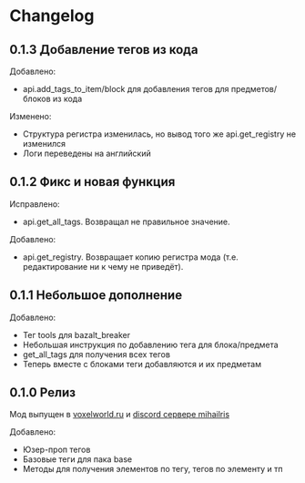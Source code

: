 # Changelog

## 0.1.3 Добавление тегов из кода

Добавлено:

- api.add_tags_to_item/block для добавления тегов для предметов/блоков из кода

Изменено:

- Структура регистра изменилась, но вывод того же api.get_registry не изменился
- Логи переведены на английский

## 0.1.2 Фикс и новая функция

Исправлено:

- api.get_all_tags. Возвращал не правильное значение.

Добавлено:

- api.get_registry. Возвращает копию регистра мода (т.е. редактирование ни к чему не приведёт).

## 0.1.1 Небольшое дополнение

Добавлено:

- Тег tools для bazalt_breaker
- Небольшая инструкция по добавлению тега для блока/предмета
- get_all_tags для получения всех тегов
- Теперь вместе с блоками теги добавляются и их предметам

## 0.1.0 Релиз

Мод выпущен в [voxelworld.ru](https://voxelworld.ru) и [discord сервере mihailris](https://discord.com/invite/AaqJphm)

Добавлено:

- Юзер-проп тегов
- Базовые теги для пака base
- Методы для получения элементов по тегу, тегов по элементу и тп
